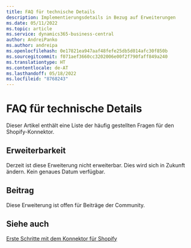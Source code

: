 ```yaml
---
title: FAQ für technische Details
description: Implementierungsdetails in Bezug auf Erweiterungen
ms.date: 05/11/2022
ms.topic: article
ms.service: dynamics365-business-central
author: AndreiPanko
ms.author: andreipa
ms.openlocfilehash: 0e17821ea947aaf48fefe25db5d014afc30f850b
ms.sourcegitcommit: f071aef3660cc3202006e00f2f790faff849a240
ms.translationtype: HT
ms.contentlocale: de-AT
ms.lasthandoff: 05/18/2022
ms.locfileid: "8768243"
---
```

# <a name="faq-for-technical-details"></a>FAQ für technische Details

Dieser Artikel enthält eine Liste der häufig gestellten Fragen für den Shopify-Konnektor.

## <a name="extensibility"></a>Erweiterbarkeit

Derzeit ist diese Erweiterung nicht erweiterbar.
Dies wird sich in Zukunft ändern. Kein genaues Datum verfügbar.

## <a name="contribution"></a>Beitrag

Diese Erweiterung ist offen für Beiträge der Community.

## <a name="see-also"></a>Siehe auch

[Erste Schritte mit dem Konnektor für Shopify](get-started.md)  
